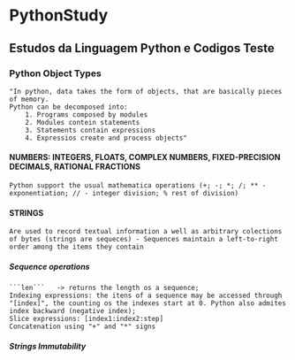 # PythonStudy
## Estudos da Linguagem Python e Codigos Teste

### Python Object Types
    "In python, data takes the form of objects, that are basically pieces of memory.
    Python can be decomposed into:
        1. Programs composed by modules
        2. Modules contein statements
        3. Statements contain expressions
        4. Expressios create and process objects"

#### NUMBERS: INTEGERS, FLOATS, COMPLEX NUMBERS, FIXED-PRECISION DECIMALS, RATIONAL FRACTIONS
    Python support the usual mathematica operations (+; -; *; /; ** - exponentiation; // - integer division; % rest of division)

#### STRINGS
    Are used to record textual information a well as arbitrary colections of bytes (strings are sequeces) - Sequences maintain a left-to-right order among the items they contain
##### Sequence operations
    ```len```   -> returns the length os a sequence;
    Indexing expressions: the itens of a sequence may be accessed through "[index]", the counting os the indexes start at 0. Python also admites index backward (negative index);
    Slice expressions: [index1:index2:step]
    Concatenation using "+" and "*" signs 
##### Strings Immutability
